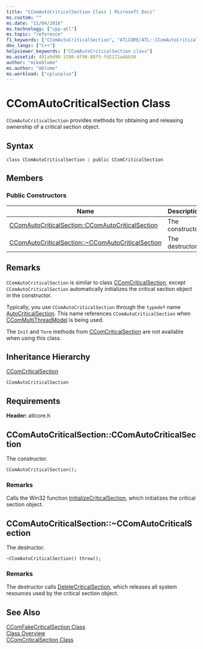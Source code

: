```yaml
---
title: "CComAutoCriticalSection Class | Microsoft Docs"
ms.custom: ""
ms.date: "11/04/2016"
ms.technology: ["cpp-atl"]
ms.topic: "reference"
f1_keywords: ["CComAutoCriticalSection", "ATLCORE/ATL::CComAutoCriticalSection", "ATLCORE/ATL::CComAutoCriticalSection::CComAutoCriticalSection"]
dev_langs: ["C++"]
helpviewer_keywords: ["CComAutoCriticalSection class"]
ms.assetid: 491a9d90-3398-4f90-88f5-fd2172a46b30
author: "mikeblome"
ms.author: "mblome"
ms.workload: ["cplusplus"]
---
```

# CComAutoCriticalSection Class

`CComAutoCriticalSection` provides methods for obtaining and releasing ownership of a critical section object.

## Syntax

```
class CComAutoCriticalSection : public CComCriticalSection
```

## Members

### Public Constructors

|Name|Description|
|----------|-----------------|
|[CComAutoCriticalSection::CComAutoCriticalSection](#ccomautocriticalsection)|The constructor.|
|[CComAutoCriticalSection::~CComAutoCriticalSection](#dtor)|The destructor.|

## Remarks

`CComAutoCriticalSection` is similar to class [CComCriticalSection](../../atl/reference/ccomcriticalsection-class.md), except `CComAutoCriticalSection` automatically initializes the critical section object in the constructor.

Typically, you use `CComAutoCriticalSection` through the `typedef` name [AutoCriticalSection](ccommultithreadmodel-class.md#autocriticalsection). This name references `CComAutoCriticalSection` when [CComMultiThreadModel](../../atl/reference/ccommultithreadmodel-class.md) is being used.  

The `Init` and `Term` methods from [CComCriticalSection](../../atl/reference/ccomcriticalsection-class.md) are not available when using this class.

## Inheritance Hierarchy

[CComCriticalSection](../../atl/reference/ccomcriticalsection-class.md)

`CComAutoCriticalSection`

## Requirements

**Header:** atlcore.h

##  <a name="ccomautocriticalsection"></a>  CComAutoCriticalSection::CComAutoCriticalSection

The constructor.

```
CComAutoCriticalSection();
```

### Remarks

Calls the Win32 function [InitializeCriticalSection](/windows/desktop/api/synchapi/nf-synchapi-initializecriticalsection), which initializes the critical section object.

##  <a name="dtor"></a>  CComAutoCriticalSection::~CComAutoCriticalSection

The destructor.

```
~CComAutoCriticalSection() throw();
```

### Remarks

The destructor calls [DeleteCriticalSection](/windows/desktop/api/synchapi/nf-synchapi-deletecriticalsection), which releases all system resources used by the critical section object.

## See Also

[CComFakeCriticalSection Class](../../atl/reference/ccomfakecriticalsection-class.md)   
[Class Overview](../../atl/atl-class-overview.md)   
[CComCriticalSection Class](../../atl/reference/ccomcriticalsection-class.md)
